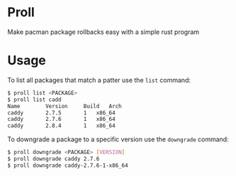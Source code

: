 # Proll

Make pacman package rollbacks easy with a simple rust program

# Usage

To list all packages that match a patter use the `list` command:

```bash
$ proll list <PACKAGE>
$ proll list cadd
Name		Version		Build	Arch
caddy		2.7.5		1	x86_64
caddy		2.7.6		1	x86_64
caddy		2.8.4		1	x86_64
```

To downgrade a package to a specific version use the `downgrade` command:
```bash
$ proll downgrade <PACKAGE> [VERSION]
$ proll downgrade caddy 2.7.6
$ proll downgrade caddy-2.7.6-1-x86_64
```
